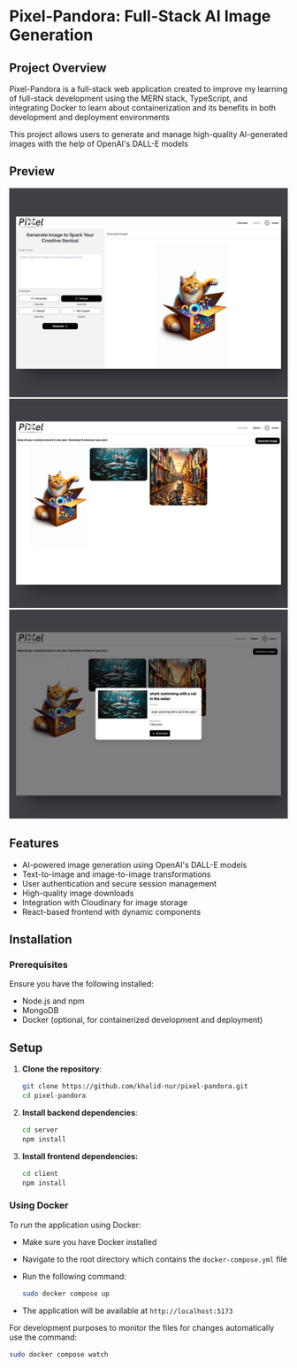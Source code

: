 # Pixel-Pandora: Full-Stack AI Image Generation

## Project Overview

Pixel-Pandora is a full-stack web application created to improve my learning of full-stack development using the MERN stack, TypeScript, and integrating Docker to learn about containerization and its benefits in both development and deployment environments

This project allows users to generate and manage high-quality AI-generated images with the help of OpenAI's DALL-E models

## Preview

![Live Demo](./client/src/assets/mainscreen-demo.png)
![Live Demo](./client/src/assets/gallerypage-demo.png)
![Live Demo](./client/src/assets/modal-demo.png)

## Features

- AI-powered image generation using OpenAI's DALL-E models
- Text-to-image and image-to-image transformations
- User authentication and secure session management
- High-quality image downloads
- Integration with Cloudinary for image storage
- React-based frontend with dynamic components

## Installation

### Prerequisites

Ensure you have the following installed:

- Node.js and npm
- MongoDB
- Docker (optional, for containerized development and deployment)

## Setup

1. **Clone the repository**:

   ```bash
   git clone https://github.com/khalid-nur/pixel-pandora.git
   cd pixel-pandora

   ```

2. **Install backend dependencies**:

   ```bash
   cd server
   npm install

   ```

3. **Install frontend dependencies:**
   ```bash
   cd client
   npm install
   ```

### **Using Docker**

To run the application using Docker:

- Make sure you have Docker installed

- Navigate to the root directory which contains the `docker-compose.yml` file

- Run the following command:

  ```bash
  sudo docker compose up

  ```

- The application will be available at `http://localhost:5173`

For development purposes to monitor the files for changes automatically use the command:

```bash
sudo docker compose watch
```
